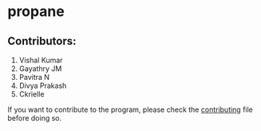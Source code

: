 # propane

## Contributors:

1. Vishal Kumar
2. Gayathry JM
3. Pavitra N
4. Divya Prakash
5. Ckrielle

If you want to contribute to the program, please check the [contributing](CONTRIBUTING.md) file before doing so.
